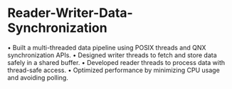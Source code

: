 # Reader-Writer-Data-Synchronization
•	Built a multi-threaded data pipeline using POSIX threads and QNX synchronization APIs.
•	Designed writer threads to fetch and store data safely in a shared buffer.
•	Developed reader threads to process data with thread-safe access.
•	Optimized performance by minimizing CPU usage and avoiding polling.
